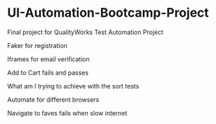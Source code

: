 # UI-Automation-Bootcamp-Project
Final project for QualityWorks Test Automation Project

Faker for registration

Iframes for email verification

Add to Cart fails and passes

What am I trying to achieve with the sort tests

Automate for different browsers

Navigate to faves fails when slow internet
